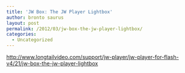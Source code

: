 ```yaml
---
title: 'JW Box: The JW Player Lightbox'
author: bronto saurus
layout: post
permalink: /2012/03/jw-box-the-jw-player-lightbox/
categories:
  - Uncategorized
---
```

<http://www.longtailvideo.com/support/jw-player/jw-player-for-flash-v4/21/jw-box-the-jw-player-lightbox>